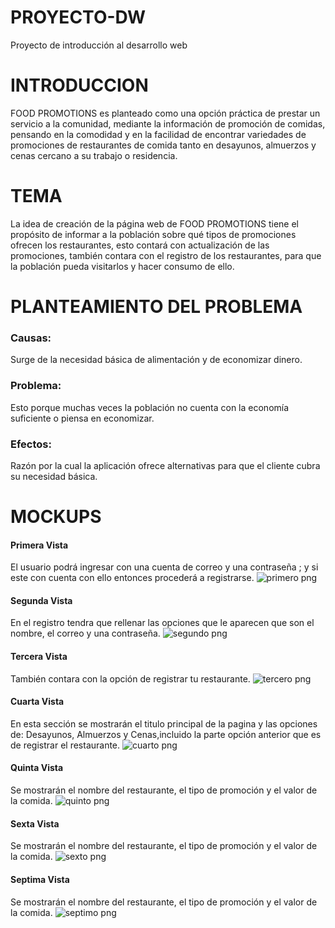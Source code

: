 # PROYECTO-DW
Proyecto  de introducción al desarrollo web
#  INTRODUCCION
FOOD PROMOTIONS es planteado como una opción práctica de prestar un servicio a la comunidad, mediante la información de promoción de comidas, pensando en la comodidad y en la facilidad de encontrar variedades de promociones de restaurantes de comida tanto en desayunos, almuerzos y cenas cercano a su trabajo o residencia.
# TEMA
La idea de creación de la página web de FOOD PROMOTIONS tiene el propósito de informar a la población
sobre qué tipos de promociones ofrecen los restaurantes, esto contará con actualización de las promociones,
también contara con el registro de los restaurantes, para que la población pueda visitarlos y hacer consumo de ello.

# PLANTEAMIENTO DEL PROBLEMA

### Causas:
Surge de la necesidad básica de alimentación y de economizar dinero.
### Problema:
Esto porque muchas veces la población no cuenta con la economía suficiente o piensa en economizar.
### Efectos:
Razón por la cual la aplicación ofrece alternativas para que el cliente cubra su necesidad básica.

# MOCKUPS
#### Primera Vista
El usuario podrá ingresar con una cuenta de correo y una contraseña ;
y si este con cuenta con ello entonces procederá a registrarse.
![primero png](https://user-images.githubusercontent.com/55850991/129127581-0f84d61e-5749-4b29-8192-a3602bd08949.jpg)

#### Segunda Vista
En el registro tendra que rellenar las opciones que le aparecen que son el nombre, el correo y una contraseña.
![segundo png](https://user-images.githubusercontent.com/55850991/129127866-bd8537d2-57da-4235-87c8-db733cf01685.jpg)


#### Tercera Vista
También contara con la opción de registrar tu restaurante.
![tercero png ](https://user-images.githubusercontent.com/55850991/129127878-9b16fa03-699f-44d9-8196-54974413a74e.jpg)


#### Cuarta Vista
En esta sección se mostrarán el titulo principal de la pagina y las opciones de: Desayunos, Almuerzos y Cenas,incluido la parte opción anterior que es de registrar el restaurante.
![cuarto png](https://user-images.githubusercontent.com/55850991/129127889-b62a4749-0624-47af-a7bb-ee857184618d.jpg)


#### Quinta Vista
Se mostrarán el nombre del restaurante, el tipo de promoción y el valor de la comida.
![quinto png](https://user-images.githubusercontent.com/55850991/129127900-eeeabc4d-6b1e-441c-9c19-e066962f37f3.jpg)


#### Sexta Vista
Se mostrarán el nombre del restaurante, el tipo de promoción y el valor de la comida.
![sexto png](https://user-images.githubusercontent.com/55850991/129127910-641a2cb8-e53d-40cd-b3e2-ac1ff5394af9.jpg)


#### Septima Vista
Se mostrarán el nombre del restaurante, el tipo de promoción y el valor de la comida.
![septimo png](https://user-images.githubusercontent.com/55850991/129127919-1f759d42-d66e-4294-88b1-de61a352c693.jpg)


